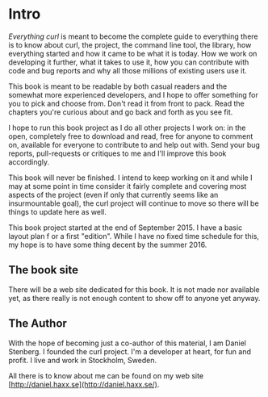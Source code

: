 # Intro

_Everything curl_ is meant to become the complete guide to everything there is
to know about curl, the project, the command line tool, the library, how
everything started and how it came to be what it is today. How we work on
developing it further, what it takes to use it, how you can contribute with
code and bug reports and why all those millions of existing users use it.

This book is meant to be readable by both casual readers and the somewhat more
experienced developers, and I hope to offer something for you to pick and
choose from. Don't read it from front to pack. Read the chapters you're
curious about and go back and forth as you see fit.

I hope to run this book project as I do all other projects I work on: in the
open, completely free to download and read, free for anyone to comment on,
available for everyone to contribute to and help out with. Send your bug
reports, pull-requests or critiques to me and I'll improve this book
accordingly.

This book will never be finished. I intend to keep working on it and while I
may at some point in time consider it fairly complete and covering most
aspects of the project (even if only that currently seems like an
insurmountable goal), the curl project will continue to move so there will be
things to update here as well.

This book project started at the end of September 2015. I have a basic layout
plan f or a first "edition". While I have no fixed time schedule for this, my
hope is to have some thing decent by the summer 2016.

## The book site

There will be a web site dedicated for this book. It is not made nor available
yet, as there really is not enough content to show off to anyone yet anyway.

## The Author

With the hope of becoming just a co-author of this material, I am Daniel
Stenberg. I founded the curl project. I'm a developer at heart, for fun and
profit. I live and work in Stockholm, Sweden.

All there is to know about me can be found on my web site
[http://daniel.haxx.se](http://daniel.haxx.se/).
